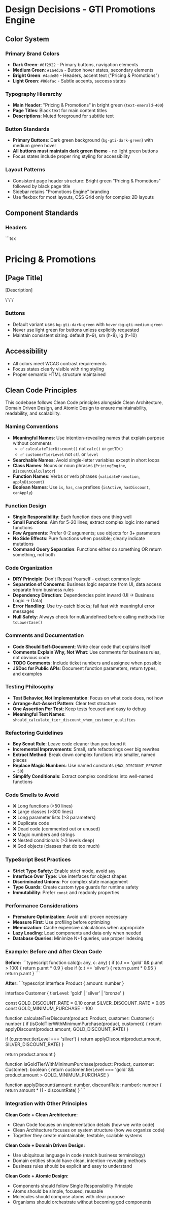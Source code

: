 # Design Decisions - GTI Promotions Engine

## Color System

### Primary Brand Colors
- **Dark Green**: `#0f2922` - Primary buttons, navigation elements
- **Medium Green**: `#1a4d3a` - Button hover states, secondary elements
- **Bright Green**: `#4ade80` - Headers, accent text ("Pricing & Promotions")
- **Light Green**: `#86efac` - Subtle accents, success states

### Typography Hierarchy
- **Main Header**: "Pricing & Promotions" in bright green (`text-emerald-400`)
- **Page Titles**: Black text for main content titles
- **Descriptions**: Muted foreground for subtitle text

### Button Standards
- **Primary Buttons**: Dark green background (`bg-gti-dark-green`) with medium green hover
- **All buttons must maintain dark green theme** - no light green buttons
- Focus states include proper ring styling for accessibility

### Layout Patterns
- Consistent page header structure: Bright green "Pricing & Promotions" followed by black page title
- Sidebar retains "Promotions Engine" branding
- Use flexbox for most layouts, CSS Grid only for complex 2D layouts

## Component Standards

### Headers
\`\`\`tsx
<h1 className="text-2xl font-bold text-emerald-400 mb-2">Pricing & Promotions</h1>
<h2 className="text-3xl font-bold text-foreground mb-2">[Page Title]</h2>
<p className="text-muted-foreground">[Description]</p>
\`\`\`

### Buttons
- Default variant uses `bg-gti-dark-green` with `hover:bg-gti-medium-green`
- Never use light green for buttons unless explicitly requested
- Maintain consistent sizing: default (h-9), sm (h-8), lg (h-10)

## Accessibility
- All colors meet WCAG contrast requirements
- Focus states clearly visible with ring styling
- Proper semantic HTML structure maintained

## Clean Code Principles

This codebase follows Clean Code principles alongside Clean Architecture, Domain Driven Design, and Atomic Design to ensure maintainability, readability, and scalability.

### Naming Conventions
- **Meaningful Names**: Use intention-revealing names that explain purpose without comments
  - ✅ `calculateTierDiscount()` not `calc()` or `getTD()`
  - ✅ `customerTierLevel` not `ctl` or `level`
- **Searchable Names**: Avoid single-letter variables except in short loops
- **Class Names**: Nouns or noun phrases (`PricingEngine`, `DiscountCalculator`)
- **Function Names**: Verbs or verb phrases (`validatePromotion`, `applyDiscount`)
- **Boolean Names**: Use `is`, `has`, `can` prefixes (`isActive`, `hasDiscount`, `canApply`)

### Function Design
- **Single Responsibility**: Each function does one thing well
- **Small Functions**: Aim for 5-20 lines; extract complex logic into named functions
- **Few Arguments**: Prefer 0-2 arguments; use objects for 3+ parameters
- **No Side Effects**: Pure functions when possible; clearly indicate mutations
- **Command Query Separation**: Functions either do something OR return something, not both

### Code Organization
- **DRY Principle**: Don't Repeat Yourself - extract common logic
- **Separation of Concerns**: Business logic separate from UI, data access separate from business rules
- **Dependency Direction**: Dependencies point inward (UI → Business Logic → Data)
- **Error Handling**: Use try-catch blocks; fail fast with meaningful error messages
- **Null Safety**: Always check for null/undefined before calling methods like `toLowerCase()`

### Comments and Documentation
- **Code Should Self-Document**: Write clear code that explains itself
- **Comments Explain Why, Not What**: Use comments for business rules, not obvious code
- **TODO Comments**: Include ticket numbers and assignee when possible
- **JSDoc for Public APIs**: Document function parameters, return types, and examples

### Testing Philosophy
- **Test Behavior, Not Implementation**: Focus on what code does, not how
- **Arrange-Act-Assert Pattern**: Clear test structure
- **One Assertion Per Test**: Keep tests focused and easy to debug
- **Meaningful Test Names**: `should_calculate_tier_discount_when_customer_qualifies`

### Refactoring Guidelines
- **Boy Scout Rule**: Leave code cleaner than you found it
- **Incremental Improvements**: Small, safe refactorings over big rewrites
- **Extract Method**: Break down complex functions into smaller, named pieces
- **Replace Magic Numbers**: Use named constants (`MAX_DISCOUNT_PERCENT = 50`)
- **Simplify Conditionals**: Extract complex conditions into well-named functions

### Code Smells to Avoid
- ❌ Long functions (>50 lines)
- ❌ Large classes (>300 lines)
- ❌ Long parameter lists (>3 parameters)
- ❌ Duplicate code
- ❌ Dead code (commented out or unused)
- ❌ Magic numbers and strings
- ❌ Nested conditionals (>3 levels deep)
- ❌ God objects (classes that do too much)

### TypeScript Best Practices
- **Strict Type Safety**: Enable strict mode, avoid `any`
- **Interface Over Type**: Use interfaces for object shapes
- **Discriminated Unions**: For complex state management
- **Type Guards**: Create custom type guards for runtime safety
- **Immutability**: Prefer `const` and readonly properties

### Performance Considerations
- **Premature Optimization**: Avoid until proven necessary
- **Measure First**: Use profiling before optimizing
- **Memoization**: Cache expensive calculations when appropriate
- **Lazy Loading**: Load components and data only when needed
- **Database Queries**: Minimize N+1 queries, use proper indexing

### Example: Before and After Clean Code

**Before:**
\`\`\`typescript
function calc(p: any, c: any) {
  if (c.t == 'gold' && p.amt > 100) {
    return p.amt * 0.9
  } else if (c.t == 'silver') {
    return p.amt * 0.95
  }
  return p.amt
}
\`\`\`

**After:**
\`\`\`typescript
interface Product {
  amount: number
}

interface Customer {
  tierLevel: 'gold' | 'silver' | 'bronze'
}

const GOLD_DISCOUNT_RATE = 0.10
const SILVER_DISCOUNT_RATE = 0.05
const GOLD_MINIMUM_PURCHASE = 100

function calculateTierDiscount(product: Product, customer: Customer): number {
  if (isGoldTierWithMinimumPurchase(product, customer)) {
    return applyDiscount(product.amount, GOLD_DISCOUNT_RATE)
  }
  
  if (customer.tierLevel === 'silver') {
    return applyDiscount(product.amount, SILVER_DISCOUNT_RATE)
  }
  
  return product.amount
}

function isGoldTierWithMinimumPurchase(product: Product, customer: Customer): boolean {
  return customer.tierLevel === 'gold' && product.amount > GOLD_MINIMUM_PURCHASE
}

function applyDiscount(amount: number, discountRate: number): number {
  return amount * (1 - discountRate)
}
\`\`\`

### Integration with Other Principles

**Clean Code + Clean Architecture:**
- Clean Code focuses on implementation details (how we write code)
- Clean Architecture focuses on system structure (how we organize code)
- Together they create maintainable, testable, scalable systems

**Clean Code + Domain Driven Design:**
- Use ubiquitous language in code (match business terminology)
- Domain entities should have clean, intention-revealing methods
- Business rules should be explicit and easy to understand

**Clean Code + Atomic Design:**
- Components should follow Single Responsibility Principle
- Atoms should be simple, focused, reusable
- Molecules should compose atoms with clear purpose
- Organisms should orchestrate without becoming god components
